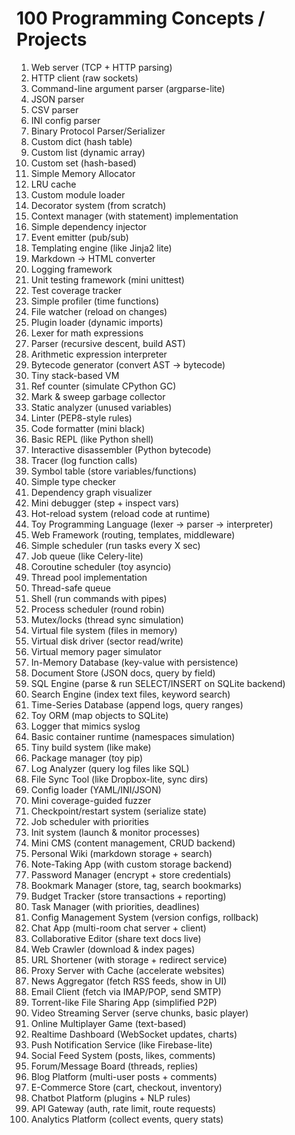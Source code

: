 # 100 Programming Concepts / Projects

1. Web server (TCP + HTTP parsing)
2. HTTP client (raw sockets)
3. Command-line argument parser (argparse-lite)
4. JSON parser
5. CSV parser
6. INI config parser
7. Binary Protocol Parser/Serializer
8. Custom dict (hash table)
9. Custom list (dynamic array)
10. Custom set (hash-based)
11. Simple Memory Allocator
12. LRU cache
13. Custom module loader
14. Decorator system (from scratch)
15. Context manager (with statement) implementation
16. Simple dependency injector
17. Event emitter (pub/sub)
18. Templating engine (like Jinja2 lite)
19. Markdown → HTML converter
20. Logging framework
21. Unit testing framework (mini unittest)
22. Test coverage tracker
23. Simple profiler (time functions)
24. File watcher (reload on changes)
25. Plugin loader (dynamic imports)
26. Lexer for math expressions
27. Parser (recursive descent, build AST)
28. Arithmetic expression interpreter
29. Bytecode generator (convert AST → bytecode)
30. Tiny stack-based VM
31. Ref counter (simulate CPython GC)
32. Mark & sweep garbage collector
33. Static analyzer (unused variables)
34. Linter (PEP8-style rules)
35. Code formatter (mini black)
36. Basic REPL (like Python shell)
37. Interactive disassembler (Python bytecode)
38. Tracer (log function calls)
39. Symbol table (store variables/functions)
40. Simple type checker
41. Dependency graph visualizer
42. Mini debugger (step + inspect vars)
43. Hot-reload system (reload code at runtime)
44. Toy Programming Language (lexer → parser → interpreter)
45. Web Framework (routing, templates, middleware)
46. Simple scheduler (run tasks every X sec)
47. Job queue (like Celery-lite)
48. Coroutine scheduler (toy asyncio)
49. Thread pool implementation
50. Thread-safe queue
51. Shell (run commands with pipes)
52. Process scheduler (round robin)
53. Mutex/locks (thread sync simulation)
54. Virtual file system (files in memory)
55. Virtual disk driver (sector read/write)
56. Virtual memory pager simulator
57. In-Memory Database (key-value with persistence)
58. Document Store (JSON docs, query by field)
59. SQL Engine (parse & run SELECT/INSERT on SQLite backend)
60. Search Engine (index text files, keyword search)
61. Time-Series Database (append logs, query ranges)
62. Toy ORM (map objects to SQLite)
63. Logger that mimics syslog
64. Basic container runtime (namespaces simulation)
65. Tiny build system (like make)
66. Package manager (toy pip)
67. Log Analyzer (query log files like SQL)
68. File Sync Tool (like Dropbox-lite, sync dirs)
69. Config loader (YAML/INI/JSON)
70. Mini coverage-guided fuzzer
71. Checkpoint/restart system (serialize state)
72. Job scheduler with priorities
73. Init system (launch & monitor processes)
74. Mini CMS (content management, CRUD backend)
75. Personal Wiki (markdown storage + search)
76. Note-Taking App (with custom storage backend)
77. Password Manager (encrypt + store credentials)
78. Bookmark Manager (store, tag, search bookmarks)
79. Budget Tracker (store transactions + reporting)
80. Task Manager (with priorities, deadlines)
81. Config Management System (version configs, rollback)
82. Chat App (multi-room chat server + client)
83. Collaborative Editor (share text docs live)
84. Web Crawler (download & index pages)
85. URL Shortener (with storage + redirect service)
86. Proxy Server with Cache (accelerate websites)
87. News Aggregator (fetch RSS feeds, show in UI)
88. Email Client (fetch via IMAP/POP, send SMTP)
89. Torrent-like File Sharing App (simplified P2P)
90. Video Streaming Server (serve chunks, basic player)
91. Online Multiplayer Game (text-based)
92. Realtime Dashboard (WebSocket updates, charts)
93. Push Notification Service (like Firebase-lite)
94. Social Feed System (posts, likes, comments)
95. Forum/Message Board (threads, replies)
96. Blog Platform (multi-user posts + comments)
97. E-Commerce Store (cart, checkout, inventory)
98. Chatbot Platform (plugins + NLP rules)
99. API Gateway (auth, rate limit, route requests)
100. Analytics Platform (collect events, query stats)
